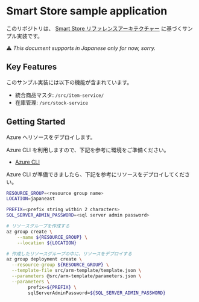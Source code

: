 # Smart Store sample application

このリポジトリは、 [Smart Store リファレンスアーキテクチャー](https://news.microsoft.com/ja-jp/2019/01/29/blog-smart-store/) に基づくサンプル実装です。

:warning: _This document supports in Japanese only for now, sorry._

## Key Features

このサンプル実装には以下の機能が含まれています。

- 統合商品マスタ: `/src/item-service/`
- 在庫管理: `/src/stock-service`

## Getting Started

Azure へリソースをデプロイします。

Azure CLI を利用しますので、下記を参考に環境をご準備ください。

- [Azure CLI](https://docs.microsoft.com/ja-jp/cli/azure)

Azure CLI が準備できましたら、下記を参考にリソースをデプロイしてください。

```bash
RESOURCE_GROUP=<resource group name>
LOCATION=japaneast

PREFIX=<prefix string within 2 characters>
SQL_SERVER_ADMIN_PASSWORD=<sql server admin password>

# リソースグループを作成する
az group create \
    --name ${RESOURCE_GROUP} \
    --location ${LOCATION}

# 作成したリソースグループの中に、リソースをデプロイする
az group deployment create \
  --resource-group ${RESOURCE_GROUP} \
  --template-file src/arm-template/template.json \
  --parameters @src/arm-template/parameters.json \
  --parameters \
        prefix=${PREFIX} \
        sqlServerAdminPassword=${SQL_SERVER_ADMIN_PASSWORD}
```
